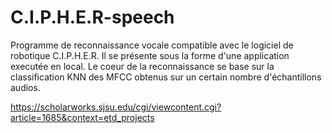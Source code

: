 # **C.I.P.H.E.R-speech**
Programme de reconnaissance vocale compatible avec le logiciel de robotique C.I.P.H.E.R.
Il se présente sous la forme d'une application executée en local.
Le coeur de la reconnaissance se base sur la classification KNN des MFCC obtenus sur un certain nombre d'échantillons audios.

https://scholarworks.sjsu.edu/cgi/viewcontent.cgi?article=1685&context=etd_projects